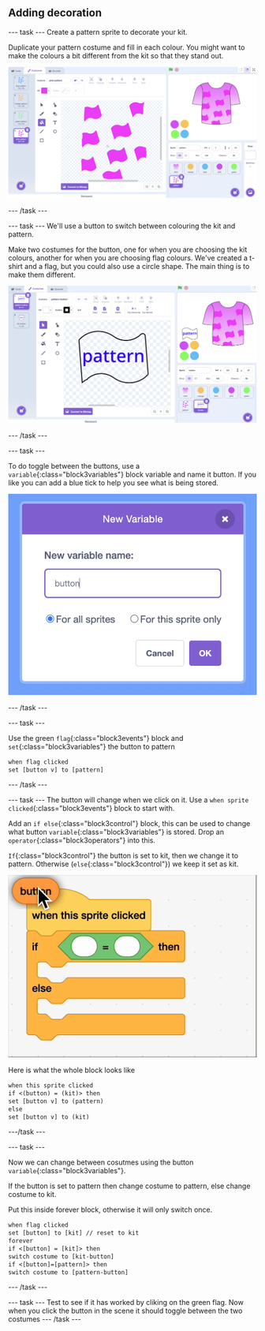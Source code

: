 ## Adding decoration

--- task ---
Create a pattern sprite to decorate your kit.

Duplicate your pattern costume and fill in each colour. You might want to make the colours a bit different from the kit so that they stand out.

![Scratch editor - making pattern on shirt](images/pattern.png)

--- /task ---

--- task ---
We'll use a button to switch between colouring the kit and pattern. 

Make two costumes for the button, one for when you are choosing the kit colours, another for when you are choosing flag colours. We've created a t-shirt and a flag, but you could also use a circle shape. The main thing is to make them different. 

![Scratch editor - making button sprites](images/button.png)

--- /task ---


--- task ---

To do toggle between the buttons, use a `variable`{:class="block3variables"} block variable and name it button. If you like you can add a blue tick to help you see what is being stored. 

![pop-up new variable name box in Scratch](images/make-variable.png)

--- /task ---


--- task ---

Use the green `flag`{:class="block3events"} block and `set`{:class="block3variables"} the button to pattern 

```blocks3
when flag clicked
set [button v] to [pattern]
```
--- /task ---


--- task ---
The button will change when we click on it. Use a `when sprite clicked`{:class="block3events"} block to start with.

Add an `if else`{:class="block3control"} block, this can be used to change what button `variable`{:class="block3variables"} is stored. Drop an `operator`{:class="block3operators"} into this.

`If`{:class="block3control"} the button is set to kit, then we change it to pattern. Otherwise (`else`{:class="block3control"}) we keep it set as kit.

![gif of scratch operator block](images/button.gif)

Here is what the whole block looks like

```blocks3
when this sprite clicked
if <(button) = (kit)> then
set [button v] to (pattern)
else
set [button v] to (kit)
```

---/task ---


--- task ---

Now we can change between cosutmes using the button `variable`{:class="block3variables"}.

If the button is set to pattern then change costume to pattern, else change costume to kit.

Put this inside forever block, otherwise it will only switch once. 

```blocks3
when flag clicked
set [button] to [kit] // reset to kit
forever
if <[button] = [kit]> then
switch costume to [kit-button]
if <[button]=[pattern]> then
switch costume to [pattern-button]
```

--- /task ---

--- task ---
Test to see if it has worked by cliking on the green flag. Now when you click the button in the scene it should toggle between the two costumes 
--- /task ---